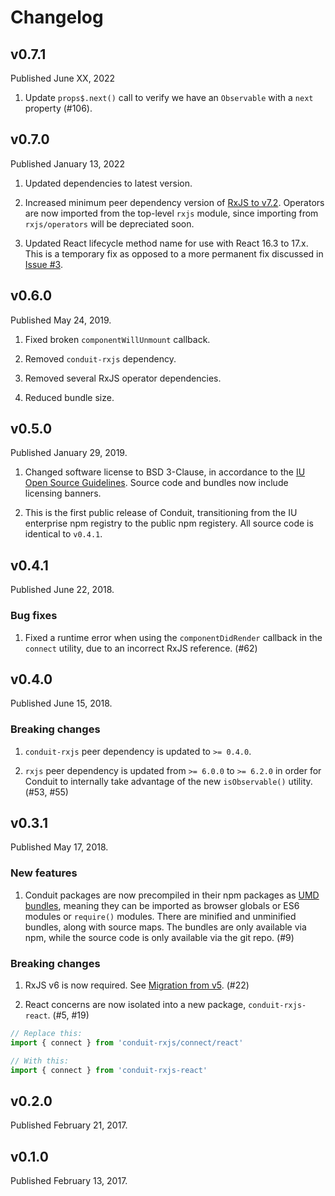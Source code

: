 # Changelog

## v0.7.1

Published June XX, 2022

1. Update `props$.next()` call to verify we have an `Observable` with a `next` property (#106).

## v0.7.0

Published January 13, 2022

1. Updated dependencies to latest version.

2. Increased minimum peer dependency version of [RxJS to v7.2](https://github.com/ReactiveX/rxjs/blob/master/CHANGELOG.md#720-2021-07-05). Operators are now imported from the top-level `rxjs` module, since importing from `rxjs/operators` will be depreciated soon.

3. Updated React lifecycle method name for use with React 16.3 to 17.x. This is a temporary fix as opposed to a more permanent fix discussed in [Issue #3](https://github.com/indiana-university/conduit/issues/3).

## v0.6.0

Published May 24, 2019.

1. Fixed broken `componentWillUnmount` callback.

2. Removed `conduit-rxjs` dependency.

3. Removed several RxJS operator dependencies.

4. Reduced bundle size.

## v0.5.0

Published January 29, 2019.

1. Changed software license to BSD 3-Clause, in accordance to the [IU Open Source Guidelines](https://indiana-university.github.io/). Source code and bundles now include licensing banners.

2. This is the first public release of Conduit, transitioning from the IU enterprise npm registry to the public npm registery. All source code is identical to `v0.4.1`.

## v0.4.1

Published June 22, 2018.

### Bug fixes

1. Fixed a runtime error when using the `componentDidRender` callback in the `connect` utility, due to an incorrect RxJS reference. (#62)

## v0.4.0

Published June 15, 2018.

### Breaking changes

1. `conduit-rxjs` peer dependency is updated to `>= 0.4.0`.

2. `rxjs` peer dependency is updated from `>= 6.0.0` to `>= 6.2.0` in order for Conduit to internally take advantage of the new `isObservable()` utility. (#53, #55)

## v0.3.1

Published May 17, 2018.

### New features

1. Conduit packages are now precompiled in their npm packages as [UMD bundles](https://github.com/umdjs/umd), meaning they can be imported as browser globals or ES6 modules or `require()` modules. There are minified and unminified bundles, along with source maps. The bundles are only available via npm, while the source code is only available via the git repo. (#9)

### Breaking changes

1. RxJS v6 is now required. See [Migration from v5](https://github.com/ReactiveX/rxjs/blob/6.2.0/MIGRATION.md). (#22)

2. React concerns are now isolated into a new package, `conduit-rxjs-react`. (#5, #19)

```js
// Replace this:
import { connect } from 'conduit-rxjs/connect/react'

// With this:
import { connect } from 'conduit-rxjs-react'
```

## v0.2.0

Published February 21, 2017.

## v0.1.0

Published February 13, 2017.
